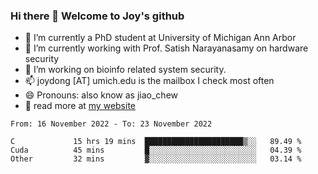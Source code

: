 ### Hi there 👋 Welcome to Joy's github

- 🔭 I’m currently a PhD student at University of Michigan Ann Arbor
- 🌱 I’m currently working with Prof. Satish Narayanasamy on hardware security
- 👯 I’m working on bioinfo related system security. 
- 📫 joydong [AT] umich.edu is the mailbox I check most often
- 😄 Pronouns: also know as jiao_chew
- 💬 read more at [my website](https://joydddd.github.io/)
<!--START_SECTION:waka-->

```text
From: 16 November 2022 - To: 23 November 2022

C             15 hrs 19 mins  ██████████████████████▒░░   89.49 %
Cuda          45 mins         █░░░░░░░░░░░░░░░░░░░░░░░░   04.39 %
Other         32 mins         ▓░░░░░░░░░░░░░░░░░░░░░░░░   03.14 %
```

<!--END_SECTION:waka-->
